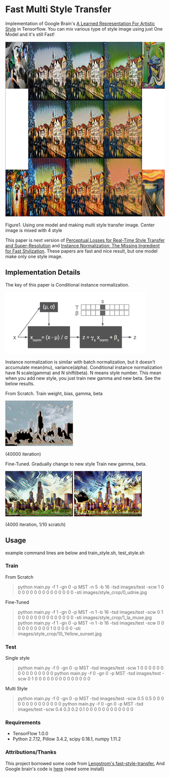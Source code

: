 # Fast Multi Style Transfer
Implementation of Google Brain's [A Learned Representation For Artistic Style](https://arxiv.org/pdf/1610.07629v2.pdf) in Tensorflow.
You can mix various type of style image using just One Model and it's still Fast!

<p>
<img src="result/result.jpg" width="1000" height="550" />
</p>
Figure1. Using one model and making multi style transfer image. Center image is mixed with 4 style

This paper is next version of [Perceptual Losses for Real-Time Style Transfer and Super-Resolution](https://arxiv.org/abs/1603.08155)
and [Instance Normalization: The Missing Ingredient for Fast Stylization](https://arxiv.org/abs/1607.08022).
These papers are fast and nice result, but one model make only one style image.


## Implementation Details
The key of this paper is Conditional instance normalization.

<p>
<img src="result/conditional_instance_norm.jpg" />
</p>

Instance normalization is similar with batch normalization,
but it doesn't accumulate mean(mu), variance(alpha).
Conditional instance normalization have N scale(gamma) and N shift(beta). N means style number.
This mean when you add new style, you just train new gamma and new beta.
See the below results.

From Scratch.
Train weight, bias, gamma, beta

<p>
<img src="result/style01_01.gif" />
</p>
(40000 iteration)

Fine-Tuned. Gradually change to new style
Train new gamma, beta.

<p>
<img src="result/style02_01.gif" />
<img src="result/style03_01.gif" />
</p>
(4000 iteration, 1/10 scratch)


## Usage
example command lines are below and train_style.sh, test_style.sh
### Train

From Scratch
> python main.py -f 1 -gn 0 -p MST -n 5 -b 16 -tsd images/test -scw 1 0 0 0 0 0 0 0 0 0 0 0 0 0 0 0 -sti images/style_crop/0_udnie.jpg


Fine-Tuned
> python main.py -f 1 -gn 0 -p MST -n 1 -b 16 -tsd images/test -scw 0 1 0 0 0 0 0 0 0 0 0 0 0 0 0 0 -sti images/style_crop/1_la_muse.jpg 
> python main.py -f 1 -gn 0 -p MST -n 1 -b 16 -tsd images/test -scw 0 0 0 0 0 0 0 0 0 0 1 0 0 0 0 0 -sti images/style_crop/10_Yellow_sunset.jpg


### Test
Single style
> python main.py -f 0 -gn 0 -p MST -tsd images/test -scw 1 0 0 0 0 0 0 0 0 0 0 0 0 0 0 0
> python main.py -f 0 -gn 0 -p MST -tsd images/test -scw 0 1 0 0 0 0 0 0 0 0 0 0 0 0 0 0

Multi Style
> python main.py -f 0 -gn 0 -p MST -tsd images/test -scw 0.5 0.5 0 0 0 0 0 0 0 0 0 0 0 0 0 0
> python main.py -f 0 -gn 0 -p MST -tsd images/test -scw 0.4 0.3 0.2 0.1 0 0 0 0 0 0 0 0 0 0 0 0



### Requirements
- TensorFlow 1.0.0
- Python 2.7.12, Pillow 3.4.2, scipy 0.18.1, numpy 1.11.2

### Attributions/Thanks
This project borrowed some code from [Lengstrom's fast-style-transfer.](https://github.com/lengstrom/fast-style-transfer)
And Google brain's code is [here](https://github.com/tensorflow/magenta) (need some install)
